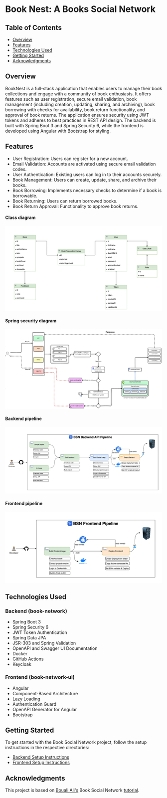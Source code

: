 # Book Nest: A Books Social Network

## Table of Contents

- [Overview](#overview)
- [Features](#features)
- [Technologies Used](#technologies-used)
- [Getting Started](#getting-started)
- [Acknowledgments](#acknowledgments)

## Overview

BookNest is a full-stack application that enables users to manage their book collections and engage with a community of book enthusiasts. It offers features such as user registration, secure email validation, book management (including creation, updating, sharing, and archiving), book borrowing with checks for availability, book return functionality, and approval of book returns. The application ensures security using JWT tokens and adheres to best practices in REST API design. The backend is built with Spring Boot 3 and Spring Security 6, while the frontend is developed using Angular with Bootstrap for styling.

## Features

- User Registration: Users can register for a new account.
- Email Validation: Accounts are activated using secure email validation codes.
- User Authentication: Existing users can log in to their accounts securely.
- Book Management: Users can create, update, share, and archive their books.
- Book Borrowing: Implements necessary checks to determine if a book is borrowable.
- Book Returning: Users can return borrowed books.
- Book Return Approval: Functionality to approve book returns.

#### Class diagram
![Class diagram](screenshots/class-diagram.png)

#### Spring security diagram
![Security diagram](screenshots/security.png)

#### Backend pipeline
![Security diagram](screenshots/be-pipeline.png)

#### Frontend pipeline
![Security diagram](screenshots/fe-pipeline.png)

## Technologies Used

### Backend (book-network)

- Spring Boot 3
- Spring Security 6
- JWT Token Authentication
- Spring Data JPA
- JSR-303 and Spring Validation
- OpenAPI and Swagger UI Documentation
- Docker
- GitHub Actions
- Keycloak

### Frontend (book-network-ui)

- Angular
- Component-Based Architecture
- Lazy Loading
- Authentication Guard
- OpenAPI Generator for Angular
- Bootstrap

## Getting Started

To get started with the Book Social Network project, follow the setup instructions in the respective directories:

- [Backend Setup Instructions](backend/README.md)
- [Frontend Setup Instructions](frontend/README.md)

## Acknowledgments

This project is based on [Bouali Ali's](https://www.youtube.com/@BoualiAli) Book Social Network [tutorial](https://youtu.be/WuPa_XoWlJU?si=qX31TX0kHt-Uvj8I).